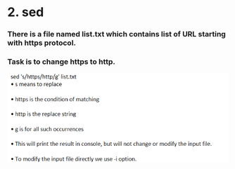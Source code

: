 # 2. sed

### There is a file named list.txt which contains list of URL starting with https protocol. 

### Task is to change https to http. 

![](../../../.gitbook/assets/image%20%2832%29.png)

